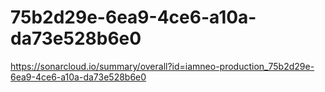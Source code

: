 # 75b2d29e-6ea9-4ce6-a10a-da73e528b6e0
https://sonarcloud.io/summary/overall?id=iamneo-production_75b2d29e-6ea9-4ce6-a10a-da73e528b6e0
